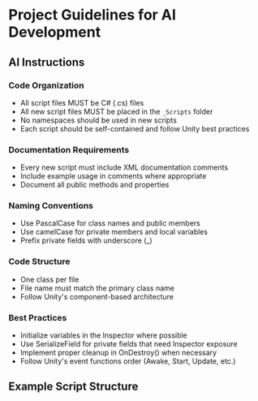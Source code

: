 ﻿# Project Guidelines for AI Development

## AI Instructions

### Code Organization
- All script files MUST be C# (.cs) files
- All new script files MUST be placed in the `_Scripts` folder
- No namespaces should be used in new scripts
- Each script should be self-contained and follow Unity best practices

### Documentation Requirements
- Every new script must include XML documentation comments
- Include example usage in comments where appropriate
- Document all public methods and properties

### Naming Conventions
- Use PascalCase for class names and public members
- Use camelCase for private members and local variables
- Prefix private fields with underscore (_)

### Code Structure
- One class per file
- File name must match the primary class name
- Follow Unity's component-based architecture

### Best Practices
- Initialize variables in the Inspector where possible
- Use SerializeField for private fields that need Inspector exposure
- Implement proper cleanup in OnDestroy() when necessary
- Follow Unity's event functions order (Awake, Start, Update, etc.)

## Example Script Structure